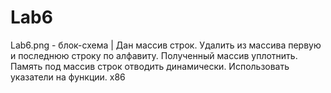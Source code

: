 # Lab6
Lab6.png - блок-схема | Дан массив строк. Удалить из массива первую и последнюю строку по алфавиту. Полученный массив уплотнить. Память под массив строк отводить динамически. Использовать указатели на функции. x86
